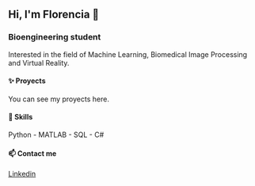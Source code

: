## Hi, I'm Florencia 👋

### Bioengineering student
Interested in the field of Machine Learning, Biomedical Image Processing and Virtual Reality.

#### ✨ Proyects
You can see my proyects here.

#### 🧠 Skills
Python - MATLAB - SQL - C#

#### 📫 Contact me
[Linkedin](https://www.linkedin.com/in/florencia-denisse-costa/)


<!--
**flordenisse/flordenisse** is a ✨ _special_ ✨ repository because its `README.md` (this file) appears on your GitHub profile.

Here are some ideas to get you started:

- 🔭 I’m currently working on ...
- 🌱 I’m currently learning ...
- 👯 I’m looking to collaborate on ...
- 🤔 I’m looking for help with ...
- 💬 Ask me about ...
- 📫 How to reach me: ...
- 😄 Pronouns: ...
- ⚡ Fun fact: ...
-->
